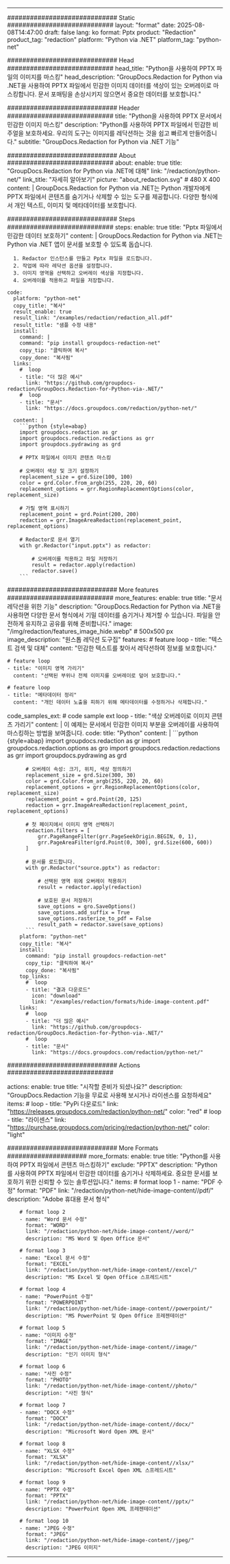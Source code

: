 
---
############################# Static ############################
layout: "format"
date:  2025-08-08T14:47:00
draft: false
lang: ko
format: Pptx
product: "Redaction"
product_tag: "redaction"
platform: "Python via .NET"
platform_tag: "python-net"

############################# Head ############################
head_title: "Python을 사용하여 PPTX 파일의 이미지를 마스킹"
head_description: "GroupDocs.Redaction for Python via .NET을 사용하여 PPTX 파일에서 민감한 이미지 데이터를 색상이 있는 오버레이로 마스킹합니다. 문서 포매팅을 손상시키지 않으면서 중요한 데이터를 보호합니다."

############################# Header ############################
title: "Python을 사용하여 PPTX 문서에서 민감한 이미지 마스킹" 
description: "Python를 사용하여 PPTX 파일에서 민감한 비주얼을 보호하세요. 우리의 도구는 이미지를 레닥션하는 것을 쉽고 빠르게 만들어줍니다."
subtitle: "GroupDocs.Redaction for Python via .NET 기능" 

############################# About ############################
about:
    enable: true
    title: "GroupDocs.Redaction for Python via .NET에 대해"
    link: "/redaction/python-net/"
    link_title: "자세히 알아보기"
    picture: "about_redaction.svg" # 480 X 400
    content: |
       GroupDocs.Redaction for Python via .NET는 Python 개발자에게 PPTX 파일에서 콘텐츠를 숨기거나 삭제할 수 있는 도구를 제공합니다. 다양한 형식에서 개인 텍스트, 이미지 및 메타데이터를 보호합니다.

############################# Steps ############################
steps:
    enable: true
    title: "Pptx 파일에서 민감한 데이터 보호하기"
    content: |
      GroupDocs.Redaction for Python via .NET는 Python via .NET 앱이 문서를 보호할 수 있도록 돕습니다.
      
      1. Redactor 인스턴스를 만들고 Pptx 파일을 로드합니다.
      2. 작업에 따라 레닥션 옵션을 설정합니다.
      3. 이미지 영역을 선택하고 오버레이 색상을 지정합니다.
      4. 오버레이를 적용하고 파일을 저장합니다.
   
    code:
      platform: "python-net"
      copy_title: "복사"
      result_enable: true
      result_link: "/examples/redaction/redaction_all.pdf"
      result_title: "샘플 수정 내용"
      install:
        command: |
        command: "pip install groupdocs-redaction-net"
        copy_tip: "클릭하여 복사"
        copy_done: "복사됨"
      links:
        #  loop
        - title: "더 많은 예시"
          link: "https://github.com/groupdocs-redaction/GroupDocs.Redaction-for-Python-via-.NET/"
        #  loop
        - title: "문서"
          link: "https://docs.groupdocs.com/redaction/python-net/"
          
      content: |
        ```python {style=abap}
        import groupdocs.redaction as gr
        import groupdocs.redaction.redactions as grr
        import groupdocs.pydrawing as grd

        # PPTX 파일에서 이미지 콘텐츠 마스킹

        # 오버레이 색상 및 크기 설정하기
        replacement_size = grd.Size(100, 100)
        color = grd.Color.from_argb(255, 220, 20, 60)
        replacement_options = grr.RegionReplacementOptions(color, replacement_size)

        # 가릴 영역 표시하기
        replacement_point = grd.Point(200, 200)
        redaction = grr.ImageAreaRedaction(replacement_point, replacement_options)
                
        # Redactor로 문서 열기
        with gr.Redactor("input.pptx") as redactor:

            # 오버레이를 적용하고 파일 저장하기
            result = redactor.apply(redaction)
            redactor.save()
        ```            


############################# More features ############################
more_features:
  enable: true
  title: "문서 레닥션을 위한 기능"
  description: "GroupDocs.Redaction for Python via .NET을 사용하면 다양한 문서 형식에서 기밀 데이터를 숨기거나 제거할 수 있습니다. 파일을 안전하게 유지하고 공유를 위해 준비합니다."
  image: "/img/redaction/features_image_hide.webp" # 500x500 px
  image_description: "원스톱 레닥션 도구집"
  features:
    # feature loop
    - title: "텍스트 검색 및 대체"
      content: "민감한 텍스트를 찾아서 레닥션하여 정보를 보호합니다."

    # feature loop
    - title: "이미지 영역 가리기"
      content: "선택된 부위나 전체 이미지를 오버레이로 덮어 보호합니다."

    # feature loop
    - title: "메타데이터 정리"
      content: "개인 데이터 노출을 피하기 위해 메타데이터를 수정하거나 삭제합니다."
      
  code_samples_ext:
    # code sample ext loop
    - title: "색상 오버레이로 이미지 콘텐츠 가리기"
      content: |
        이 예제는 문서에서 민감한 이미지 부분을 오버레이를 사용하여 마스킹하는 방법을 보여줍니다.
      code:
        title: "Python"
        content: |
          ```python {style=abap}
          import groupdocs.redaction as gr
          import groupdocs.redaction.options as gro
          import groupdocs.redaction.redactions as grr
          import groupdocs.pydrawing as grd

          # 오버레이 속성: 크기, 위치, 색상 정의하기
          replacement_size = grd.Size(300, 30)
          color = grd.Color.from_argb(255, 220, 20, 60)
          replacement_options = grr.RegionReplacementOptions(color, replacement_size)
          replacement_point = grd.Point(20, 125)
          redaction = grr.ImageAreaRedaction(replacement_point, replacement_options)

          # 첫 페이지에서 이미지 영역 선택하기
          redaction.filters = [
              grr.PageRangeFilter(grr.PageSeekOrigin.BEGIN, 0, 1),
              grr.PageAreaFilter(grd.Point(0, 300), grd.Size(600, 600))
          ]

          # 문서를 로드합니다.
          with gr.Redactor("source.pptx") as redactor:

              # 선택된 영역 위에 오버레이 적용하기
              result = redactor.apply(redaction)

              # 보호된 문서 저장하기
              save_options = gro.SaveOptions()
              save_options.add_suffix = True
              save_options.rasterize_to_pdf = False
              result_path = redactor.save(save_options)
          ```
        platform: "python-net"
        copy_title: "복사"
        install:
          command: "pip install groupdocs-redaction-net"
          copy_tip: "클릭하여 복사"
          copy_done: "복사됨"
        top_links:
          #  loop
          - title: "결과 다운로드"
            icon: "download"
            link: "/examples/redaction/formats/hide-image-content.pdf"
        links:
          #  loop
          - title: "더 많은 예시"
            link: "https://github.com/groupdocs-redaction/GroupDocs.Redaction-for-Python-via-.NET/"
          #  loop
          - title: "문서"
            link: "https://docs.groupdocs.com/redaction/python-net/"


############################# Actions ############################

actions:
  enable: true
  title: "시작할 준비가 되셨나요?"
  description: "GroupDocs.Redaction 기능을 무료로 사용해 보시거나 라이센스를 요청하세요"
  items:
    #  loop
    - title: "PyPi 다운로드"
      link: "https://releases.groupdocs.com/redaction/python-net/"
      color: "red"
        #  loop
    - title: "라이센스"
      link: "https://purchase.groupdocs.com/pricing/redaction/python-net/"
      color: "light"


############################# More Formats #####################
more_formats:
    enable: true
    title: "Python를 사용하여 PPTX 파일에서 콘텐츠 마스킹하기"
    exclude: "PPTX"
    description: "Python를 사용하여 PPTX 파일에서 민감한 데이터를 숨기거나 삭제하세요. 중요한 문서를 보호하기 위한 신뢰할 수 있는 솔루션입니다."
    items: 
        # format loop 1
        - name: "PDF 수정"
          format: "PDF"
          link: "/redaction/python-net/hide-image-content//pdf/"
          description: "Adobe 휴대용 문서 형식"

        # format loop 2
        - name: "Word 문서 수정"
          format: "WORD"
          link: "/redaction/python-net/hide-image-content//word/"
          description: "MS Word 및 Open Office 문서"
          
        # format loop 3
        - name: "Excel 문서 수정"
          format: "EXCEL"
          link: "/redaction/python-net/hide-image-content//excel/"
          description: "MS Excel 및 Open Office 스프레드시트"

        # format loop 4
        - name: "PowerPoint 수정"
          format: "POWERPOINT"
          link: "/redaction/python-net/hide-image-content//powerpoint/"
          description: "MS PowerPoint 및 Open Office 프레젠테이션"

        # format loop 5
        - name: "이미지 수정"
          format: "IMAGE"
          link: "/redaction/python-net/hide-image-content//image/"
          description: "인기 이미지 형식"

        # format loop 6
        - name: "사진 수정"
          format: "PHOTO"
          link: "/redaction/python-net/hide-image-content//photo/"
          description: "사진 형식"

        # format loop 7
        - name: "DOCX 수정"
          format: "DOCX"
          link: "/redaction/python-net/hide-image-content//docx/"
          description: "Microsoft Word Open XML 문서"
          
        # format loop 8
        - name: "XLSX 수정"
          format: "XLSX"
          link: "/redaction/python-net/hide-image-content//xlsx/"
          description: "Microsoft Excel Open XML 스프레드시트"
          
        # format loop 9
        - name: "PPTX 수정"
          format: "PPTX"
          link: "/redaction/python-net/hide-image-content//pptx/"
          description: "PowerPoint Open XML 프레젠테이션"

        # format loop 10
        - name: "JPEG 수정"
          format: "JPEG"
          link: "/redaction/python-net/hide-image-content//jpeg/"
          description: "JPEG 이미지"


---